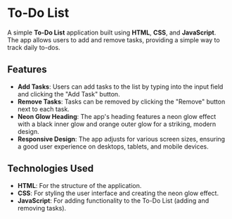 # To-Do List

A simple **To-Do List** application built using **HTML**, **CSS**, and **JavaScript**. The app allows users to add and remove tasks, providing a simple way to track daily to-dos.

## Features

- **Add Tasks**: Users can add tasks to the list by typing into the input field and clicking the "Add Task" button.
- **Remove Tasks**: Tasks can be removed by clicking the "Remove" button next to each task.
- **Neon Glow Heading**: The app's heading features a neon glow effect with a black inner glow and orange outer glow for a striking, modern design.
- **Responsive Design**: The app adjusts for various screen sizes, ensuring a good user experience on desktops, tablets, and mobile devices.

## Technologies Used

- **HTML**: For the structure of the application.
- **CSS**: For styling the user interface and creating the neon glow effect.
- **JavaScript**: For adding functionality to the To-Do List (adding and removing tasks).




